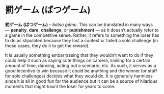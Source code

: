 # 罰ゲーム (ばつゲーム)

**罰ゲーム (ばつゲーム)** – _batsu gēmu_. This can be translated in many ways — **penalty**, **dare**, **challenge**, or **punishment** — as it doesn’t actually refer to a game in the competitive sense. Rather, it refers to something the loser has to do as stipulated because they lost a contest or failed a solo challenge (in those cases, they do it to get the reward).  
  
It is usually something embarrassing that they wouldn’t want to do if they could help it such as saying cute things on camera, smiling for a certain amount of time, dancing, acting out a scenario, etc. As such, it serves as a good incentive to win because it could be anything and the winner (or staff for solo challenges) decides what they would do. It is generally harmless since it is all in good fun for the audience but it can be a source of hilarious moments that might haunt the loser for years to come.
